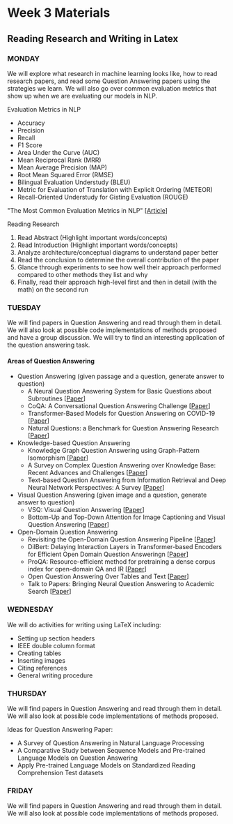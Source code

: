 # Week 3 Materials
## Reading Research and Writing in Latex
### MONDAY
We will explore what research in machine learning looks like, how to read research papers, and read some Question Answering papers using the strategies we learn. We will also go over common evaluation metrics that show up when we are evaluating our models in NLP.

Evaluation Metrics in NLP
- Accuracy
- Precision
- Recall
- F1 Score
- Area Under the Curve (AUC)
- Mean Reciprocal Rank (MRR)
- Mean Average Precision (MAP)
- Root Mean Squared Error (RMSE)
- Bilingual Evaluation Understudy (BLEU)
- Metric for Evaluation of Translation with Explicit Ordering (METEOR)
- Recall-Oriented Understudy for Gisting Evaluation (ROUGE)

"The Most Common Evaluation Metrics in NLP" [[Article](https://towardsdatascience.com/the-most-common-evaluation-metrics-in-nlp-ced6a763ac8b)]

Reading Research
1. Read Abstract (Highlight important words/concepts)
2. Read Introduction (Highlight important words/concepts)
3. Analyze architecture/conceptual diagrams to understand paper better
4. Read the conclusion to determine the overall contribution of the paper
5. Glance through experiments to see how well their approach performed compared to other methods they list and why
6. Finally, read their approach high-level first and then in detail (with the math) on the second run


### TUESDAY
We will find papers in Question Answering and read through them in detail. We will also look at possible code implementations of 
methods proposed and have a group discussion. We will try to find an interesting application of the question answering task.

#### Areas of Question Answering
- Question Answering (given passage and a question, generate answer to question) 
  - A Neural Question Answering System for Basic Questions about Subroutines [[Paper](https://arxiv.org/pdf/2101.03999.pdf)]
  - CoQA: A Conversational Question Answering Challenge [[Paper](https://arxiv.org/pdf/1808.07042.pdf)]
  - Transformer-Based Models for Question Answering on COVID-19 [[Paper](https://arxiv.org/pdf/2101.11432.pdf)]
  - Natural Questions: a Benchmark for Question Answering Research [[Paper](https://storage.googleapis.com/pub-tools-public-publication-data/pdf/b8c26e4347adc3453c15d96a09e6f7f102293f71.pdf)]
- Knowledge-based Question Answering
  - Knowledge Graph Question Answering using Graph-Pattern Isomorphism [[Paper](https://arxiv.org/pdf/2103.06752.pdf)]
  - A Survey on Complex Question Answering over Knowledge Base: Recent Advances and Challenges [[Paper](https://arxiv.org/pdf/2007.13069.pdf)]
  - Text-based Question Answering from Information Retrieval and Deep Neural Network Perspectives: A Survey [[Paper](https://arxiv.org/pdf/2002.06612v2.pdf)]
- Visual Question Answering (given image and a question, generate answer to question) 
  - VSQ: Visual Question Answering [[Paper](https://arxiv.org/pdf/1505.00468.pdf)]
  - Bottom-Up and Top-Down Attention for Image Captioning and Visual Question Answering [[Paper](https://arxiv.org/pdf/1707.07998.pdf)]
- Open-Domain Question Answering 
  - Revisiting the Open-Domain Question Answering Pipeline [[Paper](https://arxiv.org/pdf/2009.00914.pdf)]
  - DilBert: Delaying Interaction Layers in Transformer-based Encoders for Efficient Open Domain Question Answeringn [[Paper](https://arxiv.org/pdf/2010.08422.pdf)]
  - ProQA: Resource-efficient method for pretraining a dense corpus index for open-domain QA and IR [[Paper](https://arxiv.org/pdf/2005.00038.pdf)]
  - Open Question Answering Over Tables and Text [[Paper](https://arxiv.org/pdf/2010.10439.pdf)]
  - Talk to Papers: Bringing Neural Question Answering to Academic Search [[Paper](https://arxiv.org/pdf/2004.02002.pdf)]

### WEDNESDAY
We will do activities for writing using LaTeX including:
- Setting up section headers
- IEEE double column format
- Creating tables
- Inserting images
- Citing references
- General writing procedure


### THURSDAY
We will find papers in Question Answering and read through them in detail. We will also look at possible code implementations of 
methods proposed. 

Ideas for Question Answering Paper:
- A Survey of Question Answering in Natural Language Processing
- A Comparative Study between Sequence Models and Pre-trained Language Models on Question Answering
- Apply Pre-trained Language Models on Standardized Reading Comprehension Test datasets


### FRIDAY
We will find papers in Question Answering and read through them in detail. We will also look at possible code implementations of 
methods proposed. 
